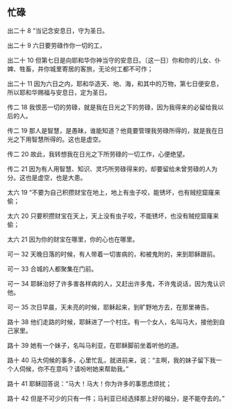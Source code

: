 ## 忙碌

出二十 8 “当记念安息日，守为圣日。

出二十 9 六日要劳碌作你一切的工，

出二十 10 但第七日是向耶和华你神当守的安息日。〔这一日〕你和你的儿女、仆婢、牲畜，并你城里寄居的客旅，无论何工都不可作；

出二十 11 因为六日之内，耶和华造天、地、海，和其中的万物，第七日便安息，所以耶和华赐福与安息日，定为圣日。

传二 18 我恨恶一切的劳碌，就是我在日光之下的劳碌，因为我得来的必留给我以后的人。

传二 19 那人是智慧，是愚昧，谁能知道？他竟要管理我劳碌所得的，就是我在日光之下用智慧所得的。这也是虚空。

传二 20 故此，我转想我在日光之下所劳碌的一切工作，心便绝望。

传二 21 因为有人用智慧、知识、灵巧所劳碌得来的，却要留给未曾劳碌的人为分。这也是虚空，也是大患。

太六 19 “不要为自己积攒财宝在地上，地上有虫子咬，能锈坏，也有贼挖窟窿来偷；

太六 20 只要积攒财宝在天上，天上没有虫子咬，不能锈坏，也没有贼挖窟窿来偷；

太六 21 因为你的财宝在哪里，你的心也在哪里。

可一 32 天晚日落的时候，有人带着一切害病的，和被鬼附的，来到耶稣跟前。

可一 33 合城的人都聚集在门前。

可一 34 耶稣治好了许多害各样病的人，又赶出许多鬼，不许鬼说话，因为鬼认识他。

可一 35 次日早晨，天未亮的时候，耶稣起来，到旷野地方去，在那里祷告。

路十 38 他们走路的时候，耶稣进了一个村庄。有一个女人，名叫马大，接他到自己家里。

路十 39 她有一个妹子，名叫马利亚，在耶稣脚前坐着听他的道。

路十 40 马大伺候的事多，心里忙乱，就进前来，说：“主啊，我的妹子留下我一个人伺候，你不在意吗？请吩咐她来帮助我。”

路十 41 耶稣回答说：“马大！马大！你为许多的事思虑烦扰；

路十 42 但是不可少的只有一件；马利亚已经选择那上好的福分，是不能夺去的。”



